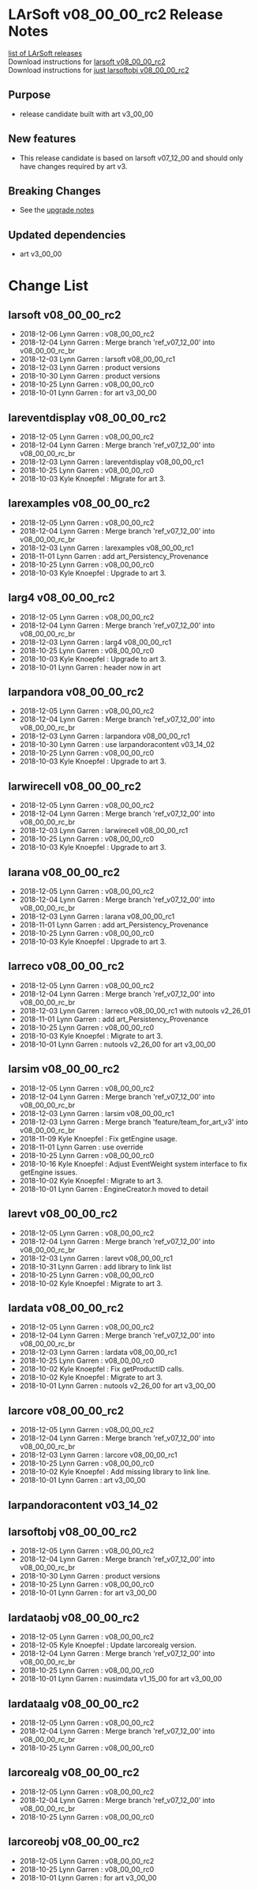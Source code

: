 # LArSoft v08_00_00_rc2 Release Notes



[list of LArSoft releases](LArSoft_release_list)  
Download instructions for [larsoft v08_00_00_rc2](http://scisoft.fnal.gov/scisoft/bundles/larsoft/v08_00_00_rc2/larsoft-v08_00_00_rc2.html)  
Download instructions for [just larsoftobj v08_00_00_rc2](http://scisoft.fnal.gov/scisoft/bundles/larsoftobj/v08_00_00_rc2/larsoftobj-v08_00_00_rc2.html)

## Purpose

-   release candidate built with art v3_00_00

## New features

-   This release candidate is based on larsoft v07_12_00 and should only have changes required by art v3.

## Breaking Changes

-   See the [upgrade notes](Update_from_art_v2_to_art_v3)

## Updated dependencies

-   art v3_00_00

# Change List

## larsoft v08_00_00_rc2

-   2018-12-06 Lynn Garren : v08_00_00_rc2
-   2018-12-04 Lynn Garren : Merge branch 'ref_v07_12_00' into v08_00_00_rc_br
-   2018-12-03 Lynn Garren : larsoft v08_00_00_rc1
-   2018-12-03 Lynn Garren : product versions
-   2018-10-30 Lynn Garren : product versions
-   2018-10-25 Lynn Garren : v08_00_00_rc0
-   2018-10-01 Lynn Garren : for art v3_00_00

## lareventdisplay v08_00_00_rc2

-   2018-12-05 Lynn Garren : v08_00_00_rc2
-   2018-12-04 Lynn Garren : Merge branch 'ref_v07_12_00' into v08_00_00_rc_br
-   2018-12-03 Lynn Garren : lareventdisplay v08_00_00_rc1
-   2018-10-25 Lynn Garren : v08_00_00_rc0
-   2018-10-03 Kyle Knoepfel : Migrate for art 3.

## larexamples v08_00_00_rc2

-   2018-12-05 Lynn Garren : v08_00_00_rc2
-   2018-12-04 Lynn Garren : Merge branch 'ref_v07_12_00' into v08_00_00_rc_br
-   2018-12-03 Lynn Garren : larexamples v08_00_00_rc1
-   2018-11-01 Lynn Garren : add art_Persistency_Provenance
-   2018-10-25 Lynn Garren : v08_00_00_rc0
-   2018-10-03 Kyle Knoepfel : Upgrade to art 3.

## larg4 v08_00_00_rc2

-   2018-12-05 Lynn Garren : v08_00_00_rc2
-   2018-12-04 Lynn Garren : Merge branch 'ref_v07_12_00' into v08_00_00_rc_br
-   2018-12-03 Lynn Garren : larg4 v08_00_00_rc1
-   2018-10-25 Lynn Garren : v08_00_00_rc0
-   2018-10-03 Kyle Knoepfel : Upgrade to art 3.
-   2018-10-01 Lynn Garren : header now in art

## larpandora v08_00_00_rc2

-   2018-12-05 Lynn Garren : v08_00_00_rc2
-   2018-12-04 Lynn Garren : Merge branch 'ref_v07_12_00' into v08_00_00_rc_br
-   2018-12-03 Lynn Garren : larpandora v08_00_00_rc1
-   2018-10-30 Lynn Garren : use larpandoracontent v03_14_02
-   2018-10-25 Lynn Garren : v08_00_00_rc0
-   2018-10-03 Kyle Knoepfel : Upgrade to art 3.

## larwirecell v08_00_00_rc2

-   2018-12-05 Lynn Garren : v08_00_00_rc2
-   2018-12-04 Lynn Garren : Merge branch 'ref_v07_12_00' into v08_00_00_rc_br
-   2018-12-03 Lynn Garren : larwirecell v08_00_00_rc1
-   2018-10-25 Lynn Garren : v08_00_00_rc0
-   2018-10-03 Kyle Knoepfel : Upgrade to art 3.

## larana v08_00_00_rc2

-   2018-12-05 Lynn Garren : v08_00_00_rc2
-   2018-12-04 Lynn Garren : Merge branch 'ref_v07_12_00' into v08_00_00_rc_br
-   2018-12-03 Lynn Garren : larana v08_00_00_rc1
-   2018-11-01 Lynn Garren : add art_Persistency_Provenance
-   2018-10-25 Lynn Garren : v08_00_00_rc0
-   2018-10-03 Kyle Knoepfel : Upgrade to art 3.

## larreco v08_00_00_rc2

-   2018-12-05 Lynn Garren : v08_00_00_rc2
-   2018-12-04 Lynn Garren : Merge branch 'ref_v07_12_00' into v08_00_00_rc_br
-   2018-12-03 Lynn Garren : larreco v08_00_00_rc1 with nutools v2_26_01
-   2018-11-01 Lynn Garren : add art_Persistency_Provenance
-   2018-10-25 Lynn Garren : v08_00_00_rc0
-   2018-10-03 Kyle Knoepfel : Migrate to art 3.
-   2018-10-01 Lynn Garren : nutools v2_26_00 for art v3_00_00

## larsim v08_00_00_rc2

-   2018-12-05 Lynn Garren : v08_00_00_rc2
-   2018-12-04 Lynn Garren : Merge branch 'ref_v07_12_00' into v08_00_00_rc_br
-   2018-12-03 Lynn Garren : larsim v08_00_00_rc1
-   2018-12-03 Lynn Garren : Merge branch 'feature/team_for_art_v3' into v08_00_00_rc_br
-   2018-11-09 Kyle Knoepfel : Fix getEngine usage.
-   2018-11-01 Lynn Garren : use override
-   2018-10-25 Lynn Garren : v08_00_00_rc0
-   2018-10-16 Kyle Knoepfel : Adjust EventWeight system interface to fix getEngine issues.
-   2018-10-02 Kyle Knoepfel : Migrate to art 3.
-   2018-10-01 Lynn Garren : EngineCreator.h moved to detail

## larevt v08_00_00_rc2

-   2018-12-05 Lynn Garren : v08_00_00_rc2
-   2018-12-04 Lynn Garren : Merge branch 'ref_v07_12_00' into v08_00_00_rc_br
-   2018-12-03 Lynn Garren : larevt v08_00_00_rc1
-   2018-10-31 Lynn Garren : add library to link list
-   2018-10-25 Lynn Garren : v08_00_00_rc0
-   2018-10-02 Kyle Knoepfel : Migrate to art 3.

## lardata v08_00_00_rc2

-   2018-12-05 Lynn Garren : v08_00_00_rc2
-   2018-12-04 Lynn Garren : Merge branch 'ref_v07_12_00' into v08_00_00_rc_br
-   2018-12-03 Lynn Garren : lardata v08_00_00_rc1
-   2018-10-25 Lynn Garren : v08_00_00_rc0
-   2018-10-02 Kyle Knoepfel : Fix getProductID calls.
-   2018-10-02 Kyle Knoepfel : Migrate to art 3.
-   2018-10-01 Lynn Garren : nutools v2_26_00 for art v3_00_00

## larcore v08_00_00_rc2

-   2018-12-05 Lynn Garren : v08_00_00_rc2
-   2018-12-04 Lynn Garren : Merge branch 'ref_v07_12_00' into v08_00_00_rc_br
-   2018-12-03 Lynn Garren : larcore v08_00_00_rc1
-   2018-10-25 Lynn Garren : v08_00_00_rc0
-   2018-10-02 Kyle Knoepfel : Add missing library to link line.
-   2018-10-01 Lynn Garren : art v3_00_00

## larpandoracontent v03_14_02

## larsoftobj v08_00_00_rc2

-   2018-12-05 Lynn Garren : v08_00_00_rc2
-   2018-12-04 Lynn Garren : Merge branch 'ref_v07_12_00' into v08_00_00_rc_br
-   2018-10-30 Lynn Garren : product versions
-   2018-10-25 Lynn Garren : v08_00_00_rc0
-   2018-10-01 Lynn Garren : for art v3_00_00

## lardataobj v08_00_00_rc2

-   2018-12-05 Lynn Garren : v08_00_00_rc2
-   2018-12-05 Kyle Knoepfel : Update larcorealg version.
-   2018-12-04 Lynn Garren : Merge branch 'ref_v07_12_00' into v08_00_00_rc_br
-   2018-10-25 Lynn Garren : v08_00_00_rc0
-   2018-10-01 Lynn Garren : nusimdata v1_15_00 for art v3_00_00

## lardataalg v08_00_00_rc2

-   2018-12-05 Lynn Garren : v08_00_00_rc2
-   2018-12-04 Lynn Garren : Merge branch 'ref_v07_12_00' into v08_00_00_rc_br
-   2018-10-25 Lynn Garren : v08_00_00_rc0

## larcorealg v08_00_00_rc2

-   2018-12-05 Lynn Garren : v08_00_00_rc2
-   2018-12-04 Lynn Garren : Merge branch 'ref_v07_12_00' into v08_00_00_rc_br
-   2018-10-25 Lynn Garren : v08_00_00_rc0

## larcoreobj v08_00_00_rc2

-   2018-12-05 Lynn Garren : v08_00_00_rc2
-   2018-10-25 Lynn Garren : v08_00_00_rc0
-   2018-10-01 Lynn Garren : for art v3_00_00
